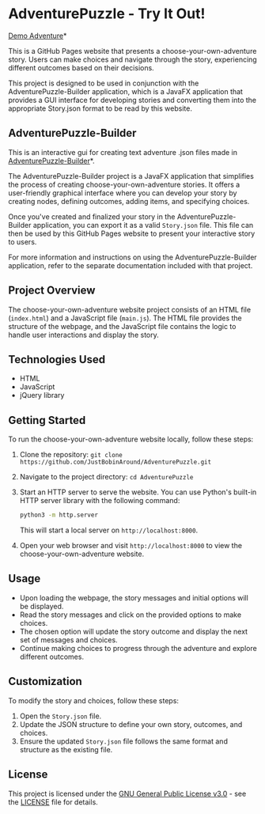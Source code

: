 # AdventurePuzzle - Try It Out!
[Demo Adventure](https://justbobinaround.github.io/AdventurePuzzle/)*

This is a GitHub Pages website that presents a choose-your-own-adventure story. Users can make choices and navigate through the story, experiencing different outcomes based on their decisions.

This project is designed to be used in conjunction with the AdventurePuzzle-Builder application, which is a JavaFX application that provides a GUI interface for developing stories and converting them into the appropriate Story.json format to be read by this website.

## AdventurePuzzle-Builder
This is an interactive gui for creating text adventure .json files made in [AdventurePuzzle-Builder](https://github.com/JustBobinAround/AdventurePuzzle-Builder)*.

The AdventurePuzzle-Builder project is a JavaFX application that simplifies the process of creating choose-your-own-adventure stories. It offers a user-friendly graphical interface where you can develop your story by creating nodes, defining outcomes, adding items, and specifying choices.

Once you've created and finalized your story in the AdventurePuzzle-Builder application, you can export it as a valid `Story.json` file. This file can then be used by this GitHub Pages website to present your interactive story to users.

For more information and instructions on using the AdventurePuzzle-Builder application, refer to the separate documentation included with that project.

## Project Overview

The choose-your-own-adventure website project consists of an HTML file (`index.html`) and a JavaScript file (`main.js`). The HTML file provides the structure of the webpage, and the JavaScript file contains the logic to handle user interactions and display the story.

## Technologies Used

- HTML
- JavaScript
- jQuery library

## Getting Started

To run the choose-your-own-adventure website locally, follow these steps:

1. Clone the repository: `git clone https://github.com/JustBobinAround/AdventurePuzzle.git`
2. Navigate to the project directory: `cd AdventurePuzzle`
3. Start an HTTP server to serve the website. You can use Python's built-in HTTP server library with the following command:

   ```bash
   python3 -m http.server
   ```

   This will start a local server on `http://localhost:8000`.

4. Open your web browser and visit `http://localhost:8000` to view the choose-your-own-adventure website.

## Usage

- Upon loading the webpage, the story messages and initial options will be displayed.
- Read the story messages and click on the provided options to make choices.
- The chosen option will update the story outcome and display the next set of messages and choices.
- Continue making choices to progress through the adventure and explore different outcomes.

## Customization

To modify the story and choices, follow these steps:

1. Open the `Story.json` file.
2. Update the JSON structure to define your own story, outcomes, and choices.
3. Ensure the updated `Story.json` file follows the same format and structure as the existing file.

## License

This project is licensed under the [GNU General Public License v3.0](LICENSE) - see the [LICENSE](LICENSE) file for details.

